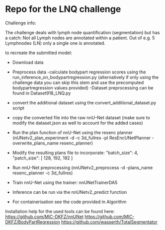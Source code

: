 # Repo for the LNQ challenge

Challenge info:

The challenge deals with lymph node quantification (segmentation) but has a catch: Not all Lymph nodes are annotated within a patient.
Out of e.g. 5 Lymphnodes (LN) only a single one is annotated.

to recreate the submitted model:
-  Download data
-  Preprocess data
    -calculate bodypart regression scores using the run_inference_on_bodypartregression.py (alternatively if only using the challenge data you can skip this stem and use the precomputed bodypartregression values provided)
    -Dataset preprocessing can be found in Dataset918_LNQ.py
-  convert the additional dataset using the convert_additional_dataset.py script 
-  copy the converted file into the raw nnU-Net dataset (make sure to modify the dataset.json as well to account for the added cases)
-  Run the plan function of nnU-Net using the resenc planner (nUNetv2_plan_experiment -d <DatasetID> -c 3d_fullres -pl ResEncUNetPlanner -overwrite_plans_name resenc_planner)
-  Modify the resulting plans file to incorporate:
    "batch_size": 4,
            "patch_size": [
                128,
                192,
                192
            ]
-  Run nnU-Net preprocessing (nnUNetv2_preprocess -d <DatasetID> -plans_name resenc_planner -c 3d_fullres)
-  Train nnU-Net using the trainer: nnUNetTrainerDA5
-  Inference can be run via the nnUNetv2_predict function

-  For containerisation see the code provided in Algorithm

Installation help for the used tools can be found here:
    https://github.com/MIC-DKFZ/nnUNet
    https://github.com/MIC-DKFZ/BodyPartRegression
    https://github.com/wasserth/TotalSegmentator
    
